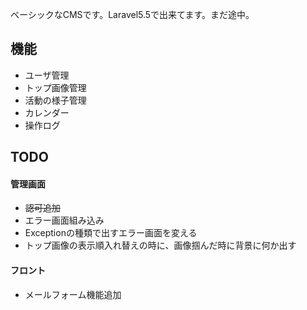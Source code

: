 ベーシックなCMSです。Laravel5.5で出来てます。まだ途中。

## 機能
- ユーザ管理
- トップ画像管理
- 活動の様子管理
- カレンダー
- 操作ログ

## TODO

#### 管理画面
- ~~認可追加~~
- エラー画面組み込み
- Exceptionの種類で出すエラー画面を変える
- トップ画像の表示順入れ替えの時に、画像掴んだ時に背景に何か出す

#### フロント
- メールフォーム機能追加